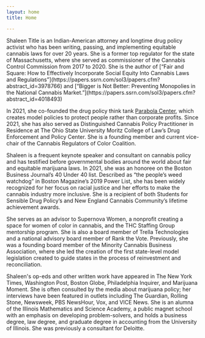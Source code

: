 ```yaml
---
layout: home
title: Home

---
```

<aside class="home__intro"> <figure class="home__avatar"></figure></aside>Shaleen Title is an Indian-American attorney and longtime drug policy activist who has been writing, passing, and implementing equitable cannabis laws for over 20 years. She is a former top regulator for the state of Massachusetts, where she served as commissioner of the Cannabis Control Commission from 2017 to 2020. She is the author of [“Fair and Square: How to Effectively Incorporate Social Equity Into Cannabis Laws and Regulations”](https://papers.ssrn.com/sol3/papers.cfm?abstract_id=3978766) and [“Bigger is Not Better: Preventing Monopolies in the National Cannabis Market.”](https://papers.ssrn.com/sol3/papers.cfm?abstract_id=4018493)

In 2021, she co-founded the drug policy think tank [Parabola Center](https://www.parabolacenter.com/), which creates model policies to protect people rather than corporate profits. Since 2021, she has also served as Distinguished Cannabis Policy Practitioner in Residence at The Ohio State University Moritz College of Law’s Drug Enforcement and Policy Center. She is a founding member and current vice-chair of the Cannabis Regulators of Color Coalition.

Shaleen is a frequent keynote speaker and consultant on cannabis policy and has testified before governmental bodies around the world about fair and equitable marijuana laws. In 2021, she was an honoree on the Boston Business Journal’s 40 Under 40 list. Described as “the people’s weed watchdog” in Boston Magazine’s 2019 Power List, she has been widely recognized for her focus on racial justice and her efforts to make the cannabis industry more inclusive. She is a recipient of both Students for Sensible Drug Policy’s and New England Cannabis Community’s lifetime achievement awards.

She serves as an advisor to Supernova Women, a nonprofit creating a space for women of color in cannabis, and the THC Staffing Group mentorship program. She is also a board member of Trella Technologies and a national advisory board member of Rank the Vote. Previously, she was a founding board member of the Minority Cannabis Business Association, where she led the creation of the first state-level model legislation created to guide states in the process of reinvestment and reconciliation.

Shaleen's op-eds and other written work have appeared in The New York Times, Washington Post, Boston Globe, Philadelphia Inquirer, and Marijuana Moment. She is often consulted by the media about marijuana policy; her interviews have been featured in outlets including The Guardian, Rolling Stone, Newsweek, PBS NewsHour, Vox, and VICE News. She is an alumna of the Illinois Mathematics and Science Academy, a public magnet school with an emphasis on developing problem-solvers, and holds a business degree, law degree, and graduate degree in accounting from the University of Illinois. She was previously a consultant for Deloitte.